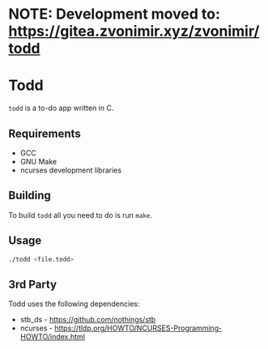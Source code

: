 # NOTE: Development moved to: https://gitea.zvonimir.xyz/zvonimir/todd

# Todd
`todd` is a to-do app written in C.
## Requirements
- GCC
- GNU Make
- ncurses development libraries
## Building
To build `todd` all you need to do is run `make`.
## Usage
```sh
./todd <file.todd>
```
## 3rd Party
Todd uses the following dependencies:
- stb_ds - https://github.com/nothings/stb
- ncurses - https://tldp.org/HOWTO/NCURSES-Programming-HOWTO/index.html
